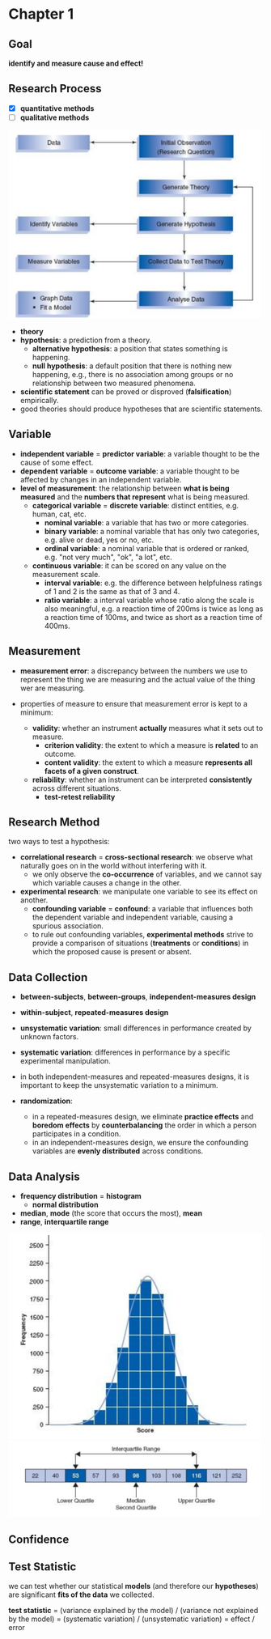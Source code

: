 # Chapter 1

## Goal
**identify and measure cause and effect!**

## Research Process

- [x] **quantitative methods**
- [ ] **qualitative methods** 

<p float="left">
	<img src="./pix/research-process.png" width="500" />
</p>

* **theory**
* **hypothesis**: a prediction from a theory.
	* **alternative hypothesis**: a position that states something is happening.
	* **null hypothesis**: a default position that there is nothing new happening, e.g., there is no association among groups or no relationship between two measured phenomena.
* **scientific statement** can be proved or disproved (**falsification**) empirically.
* good theories should produce hypotheses that are scientific statements.

## Variable

* **independent variable** = **predictor variable**: a variable thought to be the cause of some effect.
* **dependent variable** = **outcome variable**: a variable thought to be affected by changes in an independent variable.
* **level of measurement**: the relationship between **what is being measured** and the **numbers that represent** what is being measured.
	* **categorical variable** = **discrete variable**: distinct entities, e.g. human, cat, etc.
		* **nominal variable**: a variable that has two or more categories.
		* **binary variable**: a nominal variable that has only two categories, e.g. alive or dead, yes or no, etc.
		* **ordinal variable**: a nominal variable that is ordered or ranked, e.g. "not very much", "ok", "a lot", etc.
	* **continuous variable**: it can be scored on any value on the measurement scale.
		* **interval variable**: e.g. the difference between helpfulness ratings of 1 and 2 is the same as that of 3 and 4.
		* **ratio variable**: a interval variable whose ratio along the scale is also meaningful, e.g. a reaction time of 200ms is twice as long as a reaction time of 100ms, and twice as short as a reaction time of 400ms.

## Measurement
* **measurement error**: a discrepancy between the numbers we use to represent the thing we are measuring and the actual value of the thing wer are measuring.

* properties of measure to ensure that measurement error is kept to a minimum:
	* **validity**: whether an instrument **actually** measures what it sets out to measure.
		* **criterion validity**: the extent to which a measure is **related** to an outcome.
		* **content validity**: the extent to which a measure **represents all facets of a given construct**.
	* **reliability**: whether an instrument can be interpreted **consistently** across different situations.
		* **test-retest reliability**

## Research Method

two ways to test a hypothesis: 
* **correlational research** = **cross-sectional research**: we observe what naturally goes on in the world without interfering with it.
	* we only observe the **co-occurrence** of variables, and we cannot say which variable causes a change in the other.
* **experimental research**: we manipulate one variable to see its effect on another.
	* **confounding variable** = **confound**: a variable that influences both the dependent variable and independent variable, causing a spurious association.
	* to rule out confounding variables, **experimental methods** strive to provide a comparison of situations (**treatments** or **conditions**) in which the proposed cause is present or absent.

## Data Collection
* **between-subjects**, **between-groups**, **independent-measures design**
* **within-subject**, **repeated-measures design**

* **unsystematic variation**: small differences in performance created by unknown factors.
* **systematic variation**: differences in performance by a specific experimental manipulation.
* in both independent-measures and repeated-measures designs, it is important to keep the unsystematic variation to a minimum.
* **randomization**: 
	* in a repeated-measures design, we eliminate **practice effects** and **boredom effects** by **counterbalancing** the order in which a person participates in a condition.
	* in an independent-measures design, we ensure the confounding variables are **evenly distributed** across conditions.

## Data Analysis
* **frequency distribution** = **histogram**
	* **normal distribution**
* **median**, **mode** (the score that occurs the most), **mean**
* **range**, **interquartile range**

<p float="left">
	<img src="./pix/normal-distribution.png" width="500" />
	<img src="./pix/interquartile-range.png" width="500" />
</p>

## Confidence

## Test Statistic

we can test whether our statistical **models** (and therefore our **hypotheses**) are significant **fits of the data** we collected.

**test statistic** 
	= (variance explained by the model) / (variance not explained by the model) 
	= (systematic variation) / (unsystematic variation) 
	= effect / error
